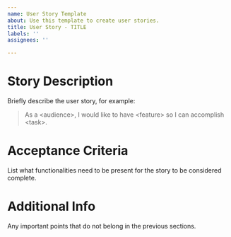 ```yaml
---
name: User Story Template
about: Use this template to create user stories.
title: User Story - TITLE
labels: ''
assignees: ''

---
```


# Story Description

Briefly describe the user story, for example:
> As a \<audience\>, I would like to have \<feature\> so I can accomplish \<task\>.

# Acceptance Criteria

List what functionalities need to be present for the story to be considered complete.

# Additional Info

Any important points that do not belong in the previous sections.

